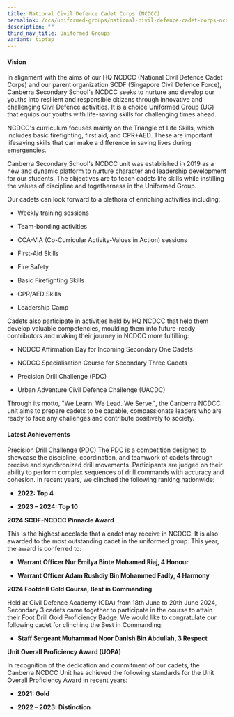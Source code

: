 ```yaml
---
title: National Civil Defence Cadet Corps (NCDCC)
permalink: /cca/uniformed-groups/national-civil-defence-cadet-corps-ncdcc/
description: ""
third_nav_title: Uniformed Groups
variant: tiptap
---
```

<h4>Vision</h4>
<p>In alignment with the aims of our HQ NCDCC (National Civil Defence Cadet
Corps) and our parent organization SCDF (Singapore Civil Defence Force),
Canberra Secondary School's NCDCC seeks to nurture and develop our youths
into resilient and responsible citizens through innovative and challenging
Civil Defence activities. It is a choice Uniformed Group (UG) that equips
our youths with life-saving skills for challenging times ahead.</p>
<p>NCDCC's curriculum focuses mainly on the Triangle of Life Skills, which
includes basic firefighting, first aid, and CPR+AED. These are important
lifesaving skills that can make a difference in saving lives during emergencies.</p>
<p>Canberra Secondary School's NCDCC unit was established in 2019 as a new
and dynamic platform to nurture character and leadership development for
our students. The objectives are to teach cadets life skills while instilling
the values of discipline and togetherness in the Uniformed Group.</p>
<p>Our cadets can look forward to a plethora of enriching activities including:</p>
<ul data-tight="true" class="tight">
<li>
<p>Weekly training sessions</p>
</li>
<li>
<p>Team-bonding activities</p>
</li>
<li>
<p>CCA-VIA (Co-Curricular Activity-Values in Action) sessions</p>
</li>
<li>
<p>First-Aid Skills</p>
</li>
<li>
<p>Fire Safety</p>
</li>
<li>
<p>Basic Firefighting Skills</p>
</li>
<li>
<p>CPR/AED Skills</p>
</li>
<li>
<p>Leadership Camp</p>
</li>
</ul>
<p>Cadets also participate in activities held by HQ NCDCC that help them
develop valuable competencies, moulding them into future-ready contributors
and making their journey in NCDCC more fulfilling:</p>
<ul data-tight="true" class="tight">
<li>
<p>NCDCC Affirmation Day for Incoming Secondary One Cadets</p>
</li>
<li>
<p>NCDCC Specialisation Course for Secondary Three Cadets</p>
</li>
<li>
<p>Precision Drill Challenge (PDC)</p>
</li>
<li>
<p>Urban Adventure Civil Defence Challenge (UACDC)</p>
</li>
</ul>
<p>Through its motto, "We Learn. We Lead. We Serve.", the Canberra NCDCC
unit aims to prepare cadets to be capable, compassionate leaders who are
ready to face any challenges and contribute positively to society.</p>
<h4>Latest Achievements</h4>
<p>Precision Drill Challenge (PDC) The PDC is a competition designed to showcase
the discipline, coordination, and teamwork of cadets through precise and
synchronized drill movements. Participants are judged on their ability
to perform complex sequences of drill commands with accuracy and cohesion.
In recent years, we clinched the following ranking nationwide:</p>
<ul data-tight="true" class="tight">
<li>
<p><strong>2022: Top 4</strong>
</p>
</li>
<li>
<p><strong>2023 – 2024: Top 10</strong>
</p>
</li>
</ul>
<p></p>
<p><strong>2024 SCDF-NCDCC Pinnacle Award</strong>
</p>
<p>This is the highest accolade that a cadet may receive in NCDCC. It is
also awarded to the most outstanding cadet in the uniformed group. This
year, the award is conferred to:</p>
<ul data-tight="true" class="tight">
<li>
<p><strong>Warrant Officer Nur Emilya Binte Mohamed Riaj, 4 Honour</strong>
</p>
</li>
<li>
<p><strong>Warrant Officer Adam Rushdiy Bin Mohammed Fadly, 4 Harmony</strong>
</p>
<p></p>
</li>
</ul>
<p><strong>2024 Footdrill Gold Course, Best in Commanding</strong>
</p>
<p>Held at Civil Defence Academy (CDA) from 18th June to 20th June 2024,
Secondary 3 cadets came together to participate in the course to attain
their Foot Drill Gold Proficiency Badge. We would like to congratulate
our following cadet for clinching the Best in Commanding:</p>
<ul data-tight="true" class="tight">
<li>
<p><strong>Staff Sergeant Muhammad Noor Danish Bin Abdullah, 3 Respect</strong>
</p>
<p></p>
</li>
</ul>
<p><strong>Unit Overall Proficiency Award (UOPA)</strong>
</p>
<p>In recognition of the dedication and commitment of our cadets, the Canberra
NCDCC Unit has achieved the following standards for the Unit Overall Proficiency
Award in recent years:</p>
<ul data-tight="true" class="tight">
<li>
<p><strong>2021: Gold</strong>
</p>
</li>
<li>
<p><strong>2022 – 2023: Distinction</strong>
</p>
</li>
</ul>
<p>&nbsp;</p>